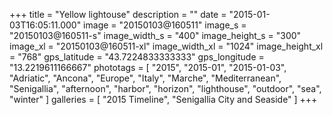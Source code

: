 +++
title = "Yellow lightouse"
description = ""
date = "2015-01-03T16:05:11.000"
image = "20150103@160511"
image_s = "20150103@160511-s"
image_width_s = "400"
image_height_s = "300"
image_xl = "20150103@160511-xl"
image_width_xl = "1024"
image_height_xl = "768"
gps_latitude = "43.7224833333333"
gps_longitude = "13.2219611166667"
phototags = [ "2015", "2015-01", "2015-01-03", "Adriatic", "Ancona", "Europe", "Italy", "Marche", "Mediterranean", "Senigallia", "afternoon", "harbor", "horizon", "lighthouse", "outdoor", "sea", "winter" ]
galleries = [ "2015 Timeline", "Senigallia City and Seaside" ]
+++
